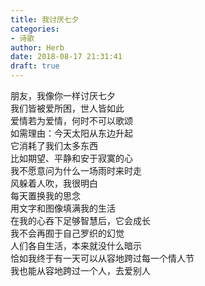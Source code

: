 ```yaml
---  
title: 我讨厌七夕  
categories:  
- 诗歌  
author: Herb  
date: 2018-08-17 21:31:41  
draft: true
---  
```

朋友，我像你一样讨厌七夕  
我们皆被爱所困，世人皆如此  
爱情若为爱情，何时不可以歌颂  
如需理由：今天太阳从东边升起    
它消耗了我们太多东西  
比如期望、平静和安于寂寞的心  
我不愿意问为什么一场雨时来时走  
风躲着人吹，我很明白    
每天置换我的思念  
用文字和图像填满我的生活  
在我的心吞下足够智慧后，它会成长  
我不会再囿于自己罗织的幻觉    
人们各自生活，本来就没什么暗示  
恰如我终于有一天可以从容地跨过每一个情人节  
我也能从容地跨过一个人，去爱别人